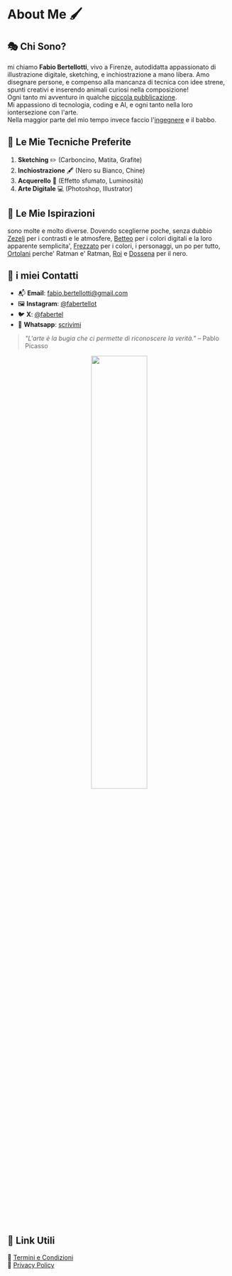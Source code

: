 # About Me 🖌️

## 🎭 Chi Sono?
mi chiamo **Fabio Bertellotti**, vivo a Firenze, autodidatta appassionato di illustrazione digitale, sketching, e inchiostrazione a mano libera.
Amo disegnare persone, e compenso alla mancanza di tecnica con idee strene, spunti creativi e inserendo animali curiosi nella composizione!  
Ogni tanto mi avventuro in qualche [piccola pubblicazione](https://www.amazon.it/s?k=fabio+bertellotti).   
Mi appassiono di tecnologia, coding e AI, e ogni tanto nella loro iontersezione con l'arte.  
Nella maggior parte del mio tempo invece faccio l'[ingegnere](http://www.linkedin.com/in/fabiobertellotti) e il babbo.


## 📌 Le Mie Tecniche Preferite
1. **Sketching** ✏️ (Carboncino, Matita, Grafite)
2. **Inchiostrazione** 🖋️ (Nero su Bianco, Chine)
3. **Acquerello** 🎨 (Effetto sfumato, Luminosità)
4. **Arte Digitale** 💻 (Photoshop, Illustrator)


## 🎨 Le Mie Ispirazioni 
sono molte e molto diverse. Dovendo sceglierne poche, senza dubbio [Zezelj](https://www.instagram.com/danijelzezelj/) per i contrasti e le atmosfere, [Betteo](https://www.instagram.com/patricio.betteo/) per i colori digitali e la loro apparente semplicita', [Frezzato](https://www.instagram.com/massimilianofrezzato/) per i colori, i personaggi, un po per tutto, [Ortolani](https://www.instagram.com/ortolanileo/) perche' Ratman e' Ratman, [Roi](https://shop.sergiobonelli.it/news/corrado-roi/9329/Corrado-Roi.html) e 
[Dossena](https://www.instagram.com/facciobruttefacce/) per il nero.

## 📧 i miei Contatti 
- 📬 **Email**: [fabio.bertellotti@gmail.com](mailto:fabio.bertellotti@gmail.com)
- 🖼️ **Instagram**: [@fabertellot](https://www.instagram.com/fabertellot)
- 🐦 **X**: [@fabertel](http://x.com/fabertel)
- 📱  **Whatsapp**: [scrivimi](https://wa.me/+393892882181)  

> *"L'arte è la bugia che ci permette di riconoscere la verità."* – Pablo Picasso


<p align="center">    <img src="../static/images/thumbnails/ScanImage44_TH.jpg" style="width:50%; display:block; margin:auto;"></p>



## 🔗 Link Utili
📄 [Termini e Condizioni](http://127.0.0.1:8000/page?md=terms)  
📄 [Privacy Policy](http://127.0.0.1:8000/page?md=privacy)